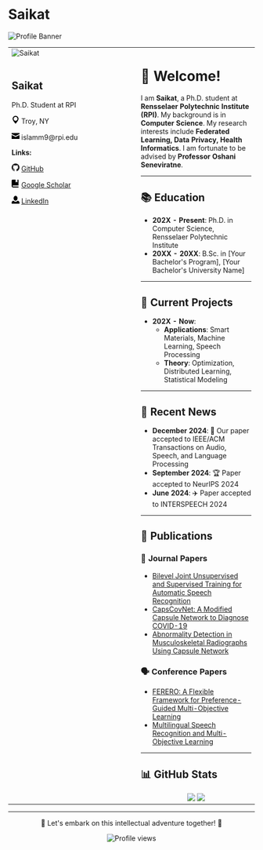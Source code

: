 # Saikat

![Profile Banner](https://place-hold.it/1000x250/3498db/ffffff&text=Welcome+to+Saikat%27s+Profile&fontsize=30)

<table>
<tr>
<td width="250" valign="top">
  <img src="https://github.com/saikat15010/saikat15010/blob/main/profile-photo.jpg" alt="Saikat" width="250"/><br><br>
  <h2>Saikat</h2>
  <p>Ph.D. Student at RPI</p>
  
  <p>
    <img src="https://raw.githubusercontent.com/iconic/open-iconic/master/svg/map-marker.svg" width="16" height="16" alt="Location"/> Troy, NY
  </p>
  
  <p>
    <img src="https://raw.githubusercontent.com/iconic/open-iconic/master/svg/envelope-closed.svg" width="16" height="16" alt="Email"/> islamm9@rpi.edu
  </p>
  
  <p><b>Links:</b><br>
    <p>
      <img src="https://raw.githubusercontent.com/github/explore/78df643247d429f6cc873026c0622819ad797942/topics/github/github.png" width="16" height="16" alt="GitHub"/>
      <a href="https://github.com/saikat15010">GitHub</a>
    </p>
    <p>
      <img src="https://raw.githubusercontent.com/iconic/open-iconic/master/svg/book.svg" width="16" height="16" alt="Google Scholar"/>
      <a href="https://scholar.google.com/citations?user=YOUR_ID">Google Scholar</a>
    </p>
    <p>
      <img src="https://raw.githubusercontent.com/iconic/open-iconic/master/svg/person.svg" width="16" height="16" alt="LinkedIn"/>
      <a href="https://www.linkedin.com/in/YOUR_LINKEDIN_ID/">LinkedIn</a>
    </p>
  </p>
</td>
<td valign="top">
<h1>👋 Welcome!</h1>
I am <b>Saikat</b>, a Ph.D. student at <b>Rensselaer Polytechnic Institute (RPI)</b>.
My background is in <b>Computer Science</b>.
My research interests include <b>Federated Learning, Data Privacy, Health Informatics</b>.
I am fortunate to be advised by <b>Professor Oshani Seneviratne</b>.

---

## 📚 Education
- **202X - Present**: Ph.D. in Computer Science, Rensselaer Polytechnic Institute
- **20XX - 20XX**: B.Sc. in [Your Bachelor's Program], [Your Bachelor's University Name]

---

## 💬 Current Projects
- **202X - Now**:
  - **Applications**: Smart Materials, Machine Learning, Speech Processing
  - **Theory**: Optimization, Distributed Learning, Statistical Modeling

---

## 📢 Recent News
- **December 2024**: 🎉 Our paper accepted to IEEE/ACM Transactions on Audio, Speech, and Language Processing
- **September 2024**: 🏆 Paper accepted to NeurIPS 2024
- **June 2024**: ✈️ Paper accepted to INTERSPEECH 2024

---

## 📝 Publications
### 📖 Journal Papers
- [Bilevel Joint Unsupervised and Supervised Training for Automatic Speech Recognition](#)
- [CapsCovNet: A Modified Capsule Network to Diagnose COVID-19](#)
- [Abnormality Detection in Musculoskeletal Radiographs Using Capsule Network](#)

### 🗣️ Conference Papers
- [FERERO: A Flexible Framework for Preference-Guided Multi-Objective Learning](#)
- [Multilingual Speech Recognition and Multi-Objective Learning](#)

---

## 📊 GitHub Stats

<div align="center">
  <img height="180em" src="https://github-readme-stats.vercel.app/api?username=saikat15010&show_icons=true&theme=radical" />
  <img height="180em" src="https://github-readme-stats.vercel.app/api/top-langs/?username=saikat15010&layout=compact&theme=radical" />
</div>

</td>
</tr>
</table>

---

<p align="center">
  🚀 Let's embark on this intellectual adventure together! 🚀
</p>

<div align="center">
  <img src="https://komarev.com/ghpvc/?username=saikat15010&color=blue" alt="Profile views" />
</div>
